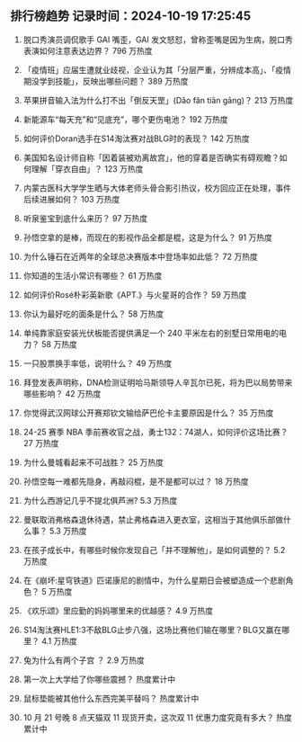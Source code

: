 
## 排行榜趋势 记录时间：2024-10-19 17:25:45
  
  1. 脱口秀演员调侃歌手 GAI 嘴歪，GAI 发文怒怼，曾称歪嘴是因为生病，脱口秀表演如何注意表达边界？ 796 万热度
    
  2. 「疫情班」应届生遭就业歧视，企业认为其「分层严重，分辨成本高」、「疫情期没学到技能」，反映出哪些问题？ 389 万热度
    
  3. 苹果拼音输入法为什么打不出「倒反天罡」(Dǎo fǎn tiān gāng)？ 213 万热度
    
  4. 新能源车“每天充”和“见底充”，哪个更伤电池？ 192 万热度
    
  5. 如何评价Doran选手在S14淘汰赛对战BLG时的表现？ 142 万热度
    
  6. 美国知名设计师自称「因着装被劝离故宫」，他的穿着是否确实有碍观瞻？如何理解「穿衣自由」？ 123 万热度
    
  7. 内蒙古医科大学学生晒与大体老师头骨合影引热议，校方回应正在处理，事件后续进展如何？ 103 万热度
    
  8. 听泉鉴宝到底什么来历？ 97 万热度
    
  9. 孙悟空拿的是棒，而现在的影视作品全都是棍，这是为什么？ 91 万热度
    
  10. 为什么锤石在近两年的全球总决赛版本中登场率如此低？ 72 万热度
    
  11. 你知道的生活小常识有哪些？ 61 万热度
    
  12. 如何评价Rosé朴彩英新歌《APT.》与火星哥的合作？ 59 万热度
    
  13. 你认为最好吃的面条是什么？ 58 万热度
    
  14. 单纯靠家庭安装光伏板能否提供满足一个 240 平米左右的别墅日常用电的电力？ 58 万热度
    
  15. 一只股票换手率低，说明什么？ 49 万热度
    
  16. 拜登发表声明称，DNA检测证明哈马斯领导人辛瓦尔已死，将为巴以局势带来哪些影响？ 42 万热度
    
  17. 你觉得武汉网球公开赛郑钦文输给萨巴伦卡主要原因是什么？ 35 万热度
    
  18. 24-25 赛季 NBA 季前赛收官之战，勇士132：74湖人，如何评价这场比赛？ 27 万热度
    
  19. 为什么曼城看起来不可战胜？ 25 万热度
    
  20. 孙悟空每一难都先隐身，再敲闷棍，是不是都可以过？ 18 万热度
    
  21. 为什么西游记几乎不提北俱芦洲? 5.3 万热度
    
  22. 曼联取消弗格森退休待遇，禁止弗格森进入更衣室，这相当于其他俱乐部做什么事？ 5.3 万热度
    
  23. 在孩子成长中，有哪些时候你发现自己「并不理解他」，是如何调整的？ 5.2 万热度
    
  24. 在《崩坏:星穹铁道》匹诺康尼的剧情中，为什么星期日会被塑造成一个悲剧角色？ 5 万热度
    
  25. 《欢乐颂》里应勤的妈妈哪里来的优越感？ 4.9 万热度
    
  26. S14淘汰赛HLE1:3不敌BLG止步八强，这场比赛他们输在哪里？BLG又赢在哪里？ 4.1 万热度
    
  27. 兔为什么有两个子宫 ？ 2.9 万热度
    
  28. 第一次上大学给了你哪些震撼？ 热度累计中
    
  29. 鼠标垫能被其他什么东西完美平替吗？ 热度累计中
    
  30. 10 月 21 号晚 8 点天猫双 11 现货开卖，这次双 11 优惠力度究竟有多大？ 热度累计中
    